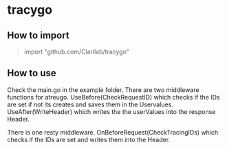 # tracygo

## How to import

> import "github.com/Clarilab/tracygo"

## How to use

Check the main.go in the example folder.
There are two middleware functions for atreugo.
UseBefore(CheckRequestID) which checks if the IDs are set if not its creates and saves them in the Uservalues.
UseAfter(WriteHeader) which writes the the userValues  into the response Header.

There is one resty middleware.
OnBeforeRequest(CheckTracingIDs) which checks if the IDs are set and writes them into the Header.
